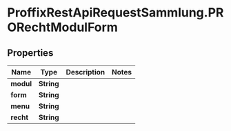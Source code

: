 # ProffixRestApiRequestSammlung.PRORechtModulForm

## Properties
Name | Type | Description | Notes
------------ | ------------- | ------------- | -------------
**modul** | **String** |  | 
**form** | **String** |  | 
**menu** | **String** |  | 
**recht** | **String** |  | 


